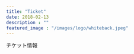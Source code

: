 ```yaml
---
title: "Ticket"
date: 2018-02-13
description : ""
featured_image : "/images/logo/whiteback.jpeg"
---
```


チケット情報
